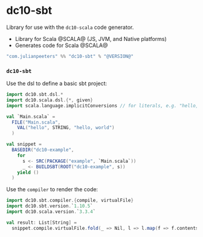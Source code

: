 # dc10-sbt

Library for use with the `dc10-scala` code generator.
 - Library for Scala @SCALA@ (JS, JVM, and Native platforms)
 - Generates code for Scala @SCALA@

```scala
"com.julianpeeters" %% "dc10-sbt" % "@VERSION@"
```

### `dc10-sbt`
Use the dsl to define a basic sbt project:

```scala mdoc:reset
import dc10.sbt.dsl.*
import dc10.scala.dsl.{*, given}
import scala.language.implicitConversions // for literals, e.g. "hello, world"

val `Main.scala` =
  FILE("Main.scala",
    VAL("hello", STRING, "hello, world")
  )

val snippet = 
  BASEDIR("dc10-example",
    for 
      s <- SRC(PACKAGE("example", `Main.scala`))
      _ <- BUILDSBT(ROOT("dc10-example", s))
    yield ()
  )
```

Use the `compiler` to render the code:

```scala mdoc
import dc10.sbt.compiler.{compile, virtualFile}
import dc10.sbt.version.`1.10.5`
import dc10.scala.version.`3.3.4`

val result: List[String] =
  snippet.compile.virtualFile.fold(_ => Nil, l => l.map(f => f.contents))
```